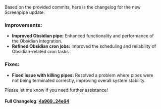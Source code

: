 Based on the provided commits, here is the changelog for the new Screenpipe update:

### **Improvements:**
- **Improved Obsidian pipe:** Enhanced functionality and performance of the Obsidian integration.
- **Refined Obsidian cron jobs:** Improved the scheduling and reliability of Obsidian-related cron tasks.

### **Fixes:**
- **Fixed issue with killing pipes:** Resolved a problem where pipes were not being terminated correctly, improving overall system stability. 

Please let me know if you need further assistance!

#### **Full Changelog:** [4a969..24e64](https://github.com/mediar-ai/screenpipe/compare/4a969..24e64)

